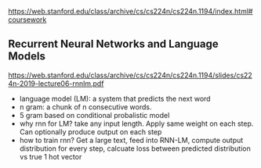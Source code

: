 https://web.stanford.edu/class/archive/cs/cs224n/cs224n.1194/index.html#coursework

## Recurrent Neural Networks and Language Models
https://web.stanford.edu/class/archive/cs/cs224n/cs224n.1194/slides/cs224n-2019-lecture06-rnnlm.pdf

- language model (LM): a system that predicts the next word
- n gram: a chunk of n consecutive words.
- 5 gram based on conditional probalistic model
- why rnn for LM? 
take any input length. Apply same weight on each step. Can optionally produce output on each step
- how to train rnn? 
Get a large text, feed into RNN-LM, compute output distribution for every step, calcuate loss between predicted distribution vs true 1 hot vector
